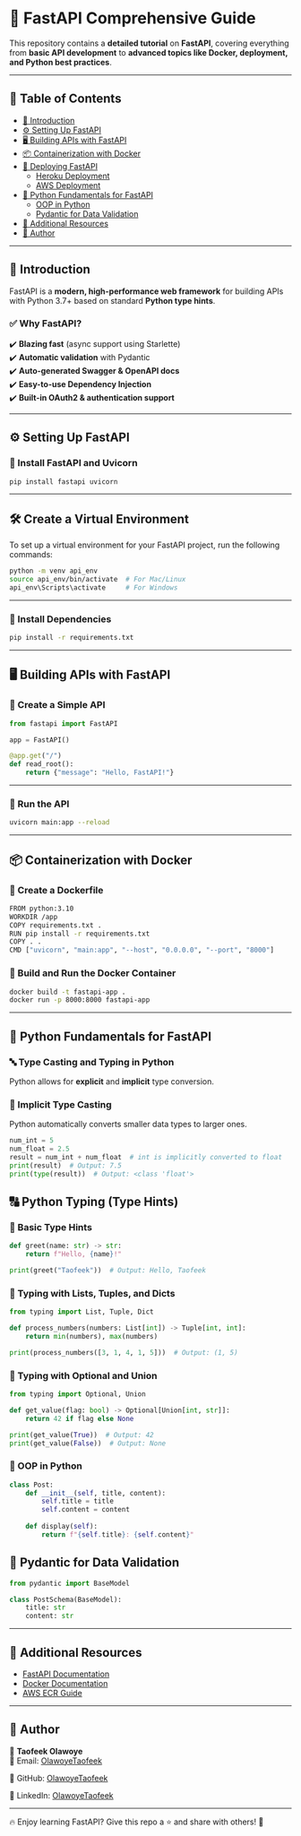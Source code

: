 # 🚀 FastAPI Comprehensive Guide  

This repository contains a **detailed tutorial** on **FastAPI**, covering everything from **basic API development** to **advanced topics like Docker, deployment, and Python best practices**.  

---

## 📖 Table of Contents  
- [🌟 Introduction](#-introduction)  
- [⚙️ Setting Up FastAPI](#️-setting-up-fastapi)  
- [🖥️ Building APIs with FastAPI](#%EF%B8%8F-building-apis-with-fastapi)  
- [📦 Containerization with Docker](#-containerization-with-docker)  
- [🚀 Deploying FastAPI](#-deploying-fastapi)  
  - [Heroku Deployment](#heroku-deployment)  
  - [AWS Deployment](#aws-deployment)  
- [🐍 Python Fundamentals for FastAPI](#-python-fundamentals-for-fastapi)  
  - [OOP in Python](#oop-in-python)  
  - [Pydantic for Data Validation](#pydantic-for-data-validation)  
- [📜 Additional Resources](#-additional-resources)  
- [📌 Author](#-author)  

---

## 🌟 Introduction  
FastAPI is a **modern, high-performance web framework** for building APIs with Python 3.7+ based on standard **Python type hints**.  

### ✅ Why FastAPI?  
✔️ **Blazing fast** (async support using Starlette)  
✔️ **Automatic validation** with Pydantic  
✔️ **Auto-generated Swagger & OpenAPI docs**  
✔️ **Easy-to-use Dependency Injection**  
✔️ **Built-in OAuth2 & authentication support**  

---

## ⚙️ Setting Up FastAPI  

### 🔹 Install FastAPI and Uvicorn  
```bash
pip install fastapi uvicorn
```
---
## 🛠️ Create a Virtual Environment  
To set up a virtual environment for your FastAPI project, run the following commands:  

```bash
python -m venv api_env
source api_env/bin/activate  # For Mac/Linux
api_env\Scripts\activate     # For Windows
```
---

### 🔹 Install Dependencies
```bash
pip install -r requirements.txt
```
---

## 🖥️ Building APIs with FastAPI

### 🔹 Create a Simple API
```python
from fastapi import FastAPI

app = FastAPI()

@app.get("/")
def read_root():
    return {"message": "Hello, FastAPI!"}
```

---
### 🔹 Run the API
```bash
uvicorn main:app --reload
```
---

## 📦 Containerization with Docker
### 🔹 Create a Dockerfile
```bash
FROM python:3.10
WORKDIR /app
COPY requirements.txt .
RUN pip install -r requirements.txt
COPY . .
CMD ["uvicorn", "main:app", "--host", "0.0.0.0", "--port", "8000"]
```
### 🔹 Build and Run the Docker Container
```bash
docker build -t fastapi-app .
docker run -p 8000:8000 fastapi-app
```


---

## 🐍 Python Fundamentals for FastAPI

### 🔤 Type Casting and Typing in Python  

Python allows for **explicit** and **implicit** type conversion.  

### 🔹 Implicit Type Casting  
Python automatically converts smaller data types to larger ones.  
```python
num_int = 5  
num_float = 2.5  
result = num_int + num_float  # int is implicitly converted to float  
print(result)  # Output: 7.5
print(type(result))  # Output: <class 'float'>
```
## 🔠 Python Typing (Type Hints)
### 📌 Basic Type Hints
```python
def greet(name: str) -> str:
    return f"Hello, {name}!"

print(greet("Taofeek"))  # Output: Hello, Taofeek
```

### 📌 Typing with Lists, Tuples, and Dicts
```python
from typing import List, Tuple, Dict  

def process_numbers(numbers: List[int]) -> Tuple[int, int]:  
    return min(numbers), max(numbers)

print(process_numbers([3, 1, 4, 1, 5]))  # Output: (1, 5)
```
### 📌 Typing with Optional and Union
```python
from typing import Optional, Union  

def get_value(flag: bool) -> Optional[Union[int, str]]:  
    return 42 if flag else None  

print(get_value(True))  # Output: 42
print(get_value(False))  # Output: None
```

### 🔹 OOP in Python
```python
class Post:
    def __init__(self, title, content):
        self.title = title
        self.content = content
    
    def display(self):
        return f"{self.title}: {self.content}"
```

## 🔹 Pydantic for Data Validation
```python
from pydantic import BaseModel

class PostSchema(BaseModel):
    title: str
    content: str
```

--- 
## 📜 Additional Resources  

- [FastAPI Documentation](https://fastapi.tiangolo.com/)  
- [Docker Documentation](https://docs.docker.com/)  
- [AWS ECR Guide](https://docs.aws.amazon.com/AmazonECR/latest/userguide/what-is-ecr.html)  

---

## 📌 Author  

👤 **Taofeek Olawoye**  
📧 Email: [OlawoyeTaofeek](oladipupoolawoye26@gmail.com)  
<!-- 🐦 Twitter: [@yourhandle](https://twitter.com/yourhandle)   -->
📂 GitHub: [OlawoyeTaofeek](https://github.com/OlawoyeTaofeek)

📂 LinkedIn: [OlawoyeTaofeek](https://www.linkedin.com/in/opeyemi-oladipupo-a7862021a/)  

---
🔥 Enjoy learning FastAPI? Give this repo a ⭐ and share with others! 🚀  


